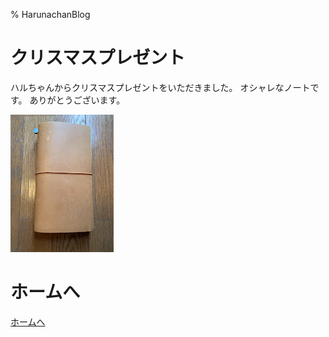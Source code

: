 % HarunachanBlog

# クリスマスプレゼント

ハルちゃんからクリスマスプレゼントをいただきました。
オシャレなノートです。
ありがとうございます。

![](./p1229.jpg)

# ホームへ

[ホームへ](https://harunachan.com/)
